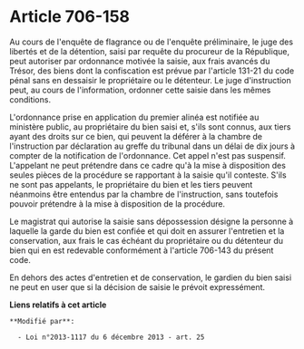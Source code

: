 # Article 706-158

Au cours de l'enquête de flagrance ou de l'enquête préliminaire, le juge des libertés et de la détention, saisi par requête
du procureur de la République, peut autoriser par ordonnance motivée la saisie, aux frais avancés du Trésor, des biens dont
la confiscation est prévue par l'article 131-21 du code pénal sans en dessaisir le propriétaire ou le détenteur. Le juge
d'instruction peut, au cours de l'information, ordonner cette saisie dans les mêmes conditions. 

L'ordonnance prise en application du premier alinéa est notifiée au ministère public, au propriétaire du bien saisi et, s'ils
sont connus, aux tiers ayant des droits sur ce bien, qui peuvent la déférer à la chambre de l'instruction par déclaration au
greffe du tribunal dans un délai de dix jours à compter de la notification de l'ordonnance. Cet appel n'est pas suspensif.
L'appelant ne peut prétendre dans ce cadre qu'à la mise à disposition des seules pièces de la procédure se rapportant à la
saisie qu'il conteste. S'ils ne sont pas appelants, le propriétaire du bien et les tiers peuvent néanmoins être entendus par
la chambre de l'instruction, sans toutefois pouvoir prétendre à la mise à disposition de la procédure. 

Le magistrat qui autorise la saisie sans dépossession désigne la personne à laquelle la garde du bien est confiée et qui doit
en assurer l'entretien et la conservation, aux frais le cas échéant du propriétaire ou du détenteur du bien qui en est
redevable conformément à l'article 706-143 du présent code. 

En dehors des actes d'entretien et de conservation, le gardien du bien saisi ne peut en user que si la décision de saisie le
prévoit expressément.

**Liens relatifs à cet article**

	**Modifié par**:

	  - Loi n°2013-1117 du 6 décembre 2013 - art. 25
